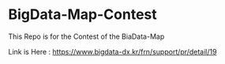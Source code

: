 # BigData-Map-Contest

This Repo is for the Contest of the BiaData-Map

Link is Here :
https://www.bigdata-dx.kr/frn/support/pr/detail/19
